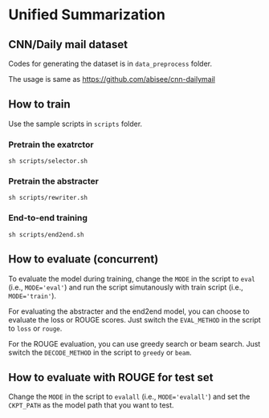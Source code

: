 # Unified Summarization

## CNN/Daily mail dataset

Codes for generating the dataset is in `data_preprocess` folder.

The usage is same as https://github.com/abisee/cnn-dailymail


## How to train

Use the sample scripts in `scripts` folder.

### Pretrain the exatrctor

```
sh scripts/selector.sh
```

### Pretrain the abstracter

```
sh scripts/rewriter.sh
```

### End-to-end training

```
sh scripts/end2end.sh
```

## How to evaluate (concurrent)

To evaluate the model during training, change the `MODE` in the script to `eval` (i.e., `MODE='eval'`) and run the script simutanously with train script (i.e., `MODE='train'`).

For evaluating the abstracter and the end2end model, you can choose to evaluate the loss or ROUGE scores. Just switch the `EVAL_METHOD` in the script to `loss` or `rouge`. 

For the ROUGE evaluation, you can use greedy search or beam search. Just switch the `DECODE_METHOD` in the script to `greedy` or `beam`.

## How to evaluate with ROUGE for test set

Change the `MODE` in the script to `evalall` (i.e., `MODE='evalall'`) and set the `CKPT_PATH` as the model path that you want to test. 
